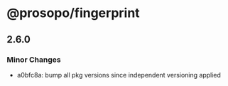 # @prosopo/fingerprint

## 2.6.0

### Minor Changes

- a0bfc8a: bump all pkg versions since independent versioning applied
